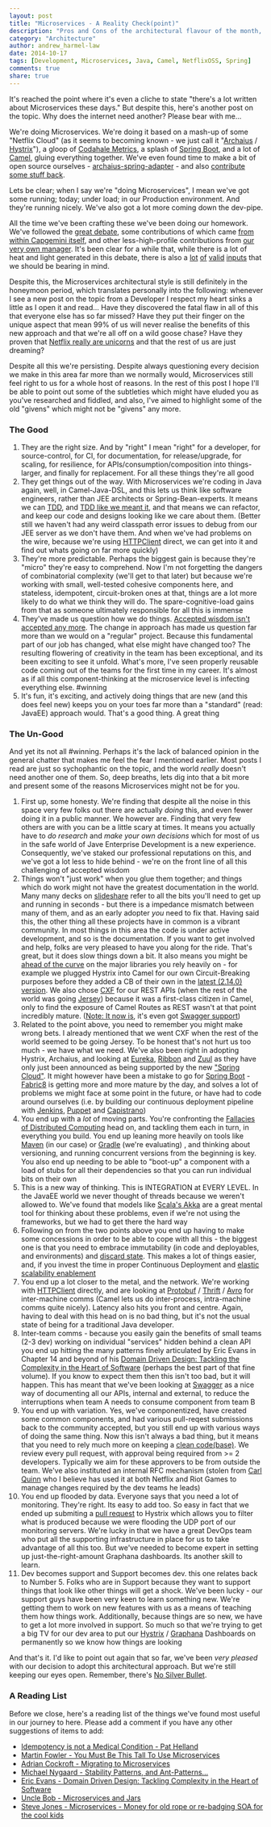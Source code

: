 ```yaml
---
layout: post
title: "Microservices - A Reality Check(point)"
description: "Pros and Cons of the architectural flavour of the month, from the trenches."
category: "Architecture"
author: andrew_harmel-law
date: 2014-10-17
tags: [Development, Microservices, Java, Camel, NetflixOSS, Spring]
comments: true
share: true
---
```


It's reached the point where it's even a cliche to state "there's a lot written about Microservices these days." But despite this, here's another post on the topic. Why does the internet need another? Please bear with me...

We're doing Microservices. We're doing it based on a mash-up of some "Netflix Cloud" (as it seems to becoming known - we just call it "[Archaius](https://github.com/Netflix/archaius) / [Hystrix](https://github.com/Netflix/Hystrix)"), a gloop of [Codahale Metrics](https://github.com/codahale/metrics), a splash of [Spring Boot](http://projects.spring.io/spring-boot/), and a lot of [Camel](https://camel.apache.org), gluing everything together.  We've even found time to make a bit of open source ourselves - [archaius-spring-adapter](https://github.com/Capgemini/archaius-spring-adapter) - and also [contribute some stuff back](https://github.com/Netflix/Hystrix/pull/281).

Lets be clear; when I say we're "doing Microservices", I mean we've got some running; today; under load; in our Production environment. And they're running nicely. We've also got a lot more coming down the dev-pipe. 

All the time we've been crafting these we've been doing our homework. We've followed the [great debate](http://highscalability.com/blog/2014/7/28/the-great-microservices-vs-monolithic-apps-twitter-melee.html), some contributions of which came [from within Capgemini itself](http://service-architecture.blogspot.co.uk/2014/03/microservices-is-soa-for-those-who-know.html), and other less-high-profile contributions from [our very own manager](http://minimalsoftware.com/microservices/microservices-not-microthinking/). It's been clear for a while that, while there is a lot of heat and light generated in this debate, there is also a [lot](http://martinfowler.com/bliki/MicroservicePrerequisites.html) [of](http://qconlondon.com/dl/qcon-london-2014/slides/AdrianCockcroft_MigratingToMicroservices.pdf) [valid](http://blog.cleancoder.com/uncle-bob/2014/09/19/MicroServicesAndJars.html) [inputs](http://www.slideshare.net/justindorfman/stability-patterns-presentation) that we should be bearing in mind. 

Despite this, the Microservices architectural style is still definitely in the honeymoon period, which translates personally into the following: whenever I see a new post on the topic from a Developer I respect my heart sinks a little as I open it and read... Have they discovered the fatal flaw in all of this that everyone else has so far missed?  Have they put their finger on the unique aspect that mean 99% of us will never realise the benefits of this new approach and that we're all off on a wild goose chase? Have they proven that [Netflix really are unicorns](http://qconlondon.com/dl/qcon-london-2014/slides/AdrianCockcroft_MigratingToMicroservices.pdf) and that the rest of us are just dreaming?

Despite all this we're persisting. Despite always questioning every decision we make in this area far more than we normally would, Microservices still feel right to us for a whole host of reasons.   In the rest of this post I hope I'll be able to point out some of the subtleties which might have eluded you as you've researched and fiddled, and also, I've aimed to highlight some of the old "givens" which might not be "givens" any more.

### The Good
1. They are the right size. And by "right" I mean "right" for a developer, for source-control, for CI, for documentation, for release/upgrade, for scaling, for resilience, for APIs/consumption/composition into things-larger, and finally for replacement. For all these things they're all good
2. They get things out of the way. With Microservices we're coding in Java again, well, in Camel-Java-DSL, and this lets us think like software engineers, rather than JEE architects or Spring-Bean-experts. It means we can [TDD](http://www.amazon.co.uk/Driven-Development-Addison-Wesley-Signature-Series/dp/0321146530), and [TDD like we meant it](http://coderetreat.org/facilitating/activities/tdd-as-if-you-meant-it), and that means we can refactor, and keep our code and designs looking like we care about them.  (Better still we haven't had any weird classpath error issues to debug from our JEE server as we don't have them. And when we've had problems on the wire, because we're using [HTTPClient](http://hc.apache.org/httpcomponents-client-ga/) direct, we can get into it and find out whats going on far more quickly)
3. They're more predictable. Perhaps the biggest gain is because they're "micro" they're easy to comprehend.  Now I'm not forgetting the dangers of combinatorial complexity (we'll get to that later) but because we're working with small, well-tested cohesive components here, and stateless, idempotent, circuit-broken ones at that, things are a lot more likely to do what we think they will do.  The spare-cognitive-load gains from that as someone ultimately responsible for all this is immense
4. They've made us question how we do things. [Accepted wisdom isn't accepted any more](https://parleys.com/play/53b15affe4b0543940d9e5de/chapter0/about).  The change in approach has made us question far more than we would on a "regular" project. Because this fundamental part of our job has changed, what else might have changed too?  The resulting flowering of creativity in the team has been exceptional, and its been exciting to see it unfold.  What's more, I've seen properly reusable code coming out of the teams for the first time in my career. It's almost as if all this component-thinking at the microservice level is infecting everything else. #winning
5. It's fun, it's exciting, and actively doing things that are new (and this does feel new) keeps you on your toes far more than a "standard" (read: JavaEE) approach would. That's a good thing. A great thing

### The Un-Good
And yet its not all #winning.  Perhaps it's the lack of balanced opinion in the general chatter that makes me feel the fear I mentioned earlier. Most posts I read are just so sychophantic on the topic, and the world *really* doesn't need another one of them. So, deep breaths, lets dig into that a bit more and present some of the reasons Microservices might not be for you.

1. First up, some honesty.  We're finding that despite all the noise in this space very few folks out there are actually _doing_ this, and even fewer doing it in a public manner.  We however are.  Finding that very few others are with you can be a little scary at times.  It means you actually have to *do  research* and *make your own decisions* which for most of us in the safe world of Jave Enterprise Development is a new experience.  Consequently, we've staked our professional reputations on this, and we've got a lot less to hide behind - we're on the front line of all this challenging of accepted wisdom
2. Things won't "just work" when you glue them together; and things which do work might not have the greatest documentation in the world.  Many many decks on [slideshare](http://www.slideshare.net/) refer to all the bits you'll need to get up and running in seconds - but there is a impedance mismatch between many of them, and as an early adopter *you* need to fix that.  Having said this, the other thing all these projects have in common is a vibrant community. In most things in this area the code is under active development, and so is the documentation. If you want to get involved and help, folks are very pleased to have you along for the ride.  That's great, but it does slow things down a bit.  It also means you might be [ahead of the curve](https://issues.apache.org/jira/browse/CAMEL-5539) on the major libraries you rely heavily on - for example we plugged Hystrix into Camel for our own Circuit-Breaking purposes before they added a CB of their own in the [latest (2.14.0) version](http://camel.apache.org/camel-2140-release.html).  We also chose [CXF](http://cxf.apache.org/) for our REST APIs (when the rest of the world was going [Jersey](https://jersey.java.net/)) because it was a first-class citizen in Camel, only to find the exposure of Camel Routes as REST wasn't at that point incredibly mature.  ([Note: It now is](http://camel.apache.org/rest-dsl.html), it's even got [Swagger support](http://camel.apache.org/swagger.html))
3. Related to the point above, you need to remember you might make wrong bets. I already mentioned that we went CXF when the rest of the world seemed to be going Jersey. To be honest that's not hurt us too much - we have what we need. We've also been right in adopting Hystrix, Archaius, and looking at [Eureka](https://github.com/Netflix/eureka), [Ribbon](https://github.com/Netflix/ribbon) and [Zuul](https://github.com/Netflix/zuul) as they have only just been announced as being supported by the new ["Spring Cloud"](https://github.com/spring-cloud/spring-cloud-netflix).  It might however have been a mistake to go for [Spring Boot](http://projects.spring.io/spring-boot/) - [Fabric8](http://fabric8.io/) is getting more and more mature by the day, and solves a lot of problems we might face at some point in the future, or have had to code around ourselves (i.e. by building our continuous deployment pipeline with [Jenkins](http://jenkins-ci.org/), [Puppet](http://puppetlabs.com/) and [Capistrano](http://capistranorb.com/))
4. You end up with a _lot_ of moving parts. You're confronting the [Fallacies of Distributed Computing](https://en.wikipedia.org/wiki/Fallacies_of_distributed_computing) head on, and tackling them each in turn, in everything you build.  You end up leaning more heavily on tools like [Maven](http://maven.apache.org/) (in our case) or [Gradle](http://www.gradle.org/) (we're evaluating) , and thinking about versioning, and running concurrent versions from the beginning is key.  You also end up needing to be able to "boot-up" a component with a load of stubs for all their dependencies so that you can run individual bits on their own
5. This is a new way of thinking.  This is INTEGRATION at EVERY LEVEL.  In the JavaEE world we never thought of threads because we weren't allowed to. We've found that models like [Scala's Akka](http://akka.io/) are a great mental tool for thinking about these problems, even if we're not using the frameworks, but we had to get there the hard way
6. Following on from the two points above you end up having to make some concessions in order to be able to cope with all this - the biggest one is that you need to embrace immutability (in code and deployables, and environments) and [discard state](http://joesondow.blogspot.com/2012/11/state-is-bug.html).  This makes a lot of things easier, and, if you invest the time in proper Continuous Deployment and [elastic scalability enablement](https://en.wikipedia.org/wiki/Elasticity_(cloud_computing))
7. You end up a lot closer to the metal, and the network. We're working with [HTTPClient](http://hc.apache.org/httpcomponents-client-ga/) directly, and are looking at [Protobuf](https://code.google.com/p/protobuf/) / [Thrift](https://thrift.apache.org/) / [Avro](http://avro.apache.org/) for inter-machine comms (Camel lets us do inter-process, intra-machine comms quite nicely).  Latency also hits you front and centre. Again, having to deal with this head on is no bad thing, but it's not the usual state of being for a traditional Java developer.
8. Inter-team comms - because you easily gain the benefits of small teams (2-3 dev) working on individual "services" hidden behind a clean API you end up hitting the many patterns finely articulated by Eric Evans in Chapter 14 and beyond of his [Domain Driven Design: Tackling the Complexity in the Heart of Software](http://www.amazon.co.uk/Domain-driven-Design-Tackling-Complexity-Software/dp/0321125215) (perhaps the best part of that fine volume).  If you know to expect them then this isn't too bad, but it will happen. This has meant that we've been looking at [Swagger](https://helloreverb.com/developers/swagger) as a nice way of documenting all our APIs, internal and external, to reduce the interruptions when team A needs to consume component from team B
9. You end up with variation. Yes, we've componentized, have created some common components, and had various pull-reqest submissions back to the community accepted, but you still end up with various ways of doing the same thing.  Now this isn't always a bad thing, but it means that you need to rely much more on keeping a [clean code(base)](http://www.amazon.co.uk/Clean-Code-Handbook-Software-Craftsmanship/dp/0132350882).  We review every pull request, with approval being required from >= 2 developers. Typically we aim for these approvers to be from outside the team.  We've also instituted an internal RFC mechanism (stolen from [Carl Quinn](https://twitter.com/cquinn) who I believe has used it at both Netflix and Riot Games to manage changes required by the dev teams he leads)
10. You end up flooded by data.  Everyone says that you need a lot of monitoring. They're right. Its easy to add too. So easy in fact that we ended up submiting a [pull request](https://github.com/Netflix/Hystrix/pull/281) to Hystrix which allows you to filter what is produced because we were flooding the UDP port of our monitoring servers.  We're lucky in that we have a great DevOps team who put all the supporting infrastructure in place for us to take advantage of all this too.  But we've needed to become expert in setting up just-the-right-amount Graphana dashboards.  Its another skill to learn.
11. Dev becomes support and Support becomes dev. this one relates back to Number 5. Folks who are in Support because they want to support things that look like other things will get a shock.  We've been lucky - our support guys have been very keen to learn something new. We're getting them to work on new features with us as a means of teaching them how things work.  Additionally, because things are so new, we have to get a lot more involved in support. So much so that we're trying to get a big TV for our dev area to put our [Hystrix](https://github.com/Netflix/Hystrix/wiki/Dashboard) / [Graphana](http://grafana.org/) Dashboards on permanently so we know how things are looking

And that's it.  I'd like to point out again that so far, we've been _very pleased_ with our decision to adopt this architectural approach. But we're still keeping our eyes open. Remember, there's [No Silver Bullet](https://en.wikipedia.org/wiki/No_Silver_Bullet).

### A Reading List
Before we close, here's a reading list of the things we've found most useful in our journey to here. Please add a comment if you have any other suggestions of items to add:

* [Idempotency is not a Medical Condition - Pat Helland](http://queue.acm.org/detail.cfm?id=2187821)
* [Martin Fowler - You Must Be This Tall To Use Microservices](http://martinfowler.com/bliki/MicroservicePrerequisites.html)
* [Adrian Cockroft - Migrating to Microservices](http://qconlondon.com/dl/qcon-london-2014/slides/AdrianCockcroft_MigratingToMicroservices.pdf)
* [Michael Nygaard - Stability Patterns, and Ant-Patterns...](http://www.slideshare.net/justindorfman/stability-patterns-presentation)
* [Eric Evans - Domain Driven Design: Tackling Complexity in the Heart of Software](http://www.amazon.co.uk/Domain-driven-Design-Tackling-Complexity-Software/dp/0321125215)
* [Uncle Bob - Microservices and Jars](http://blog.cleancoder.com/uncle-bob/2014/09/19/MicroServicesAndJars.html)
* [Steve Jones - Microservices - Money for old rope or re-badging SOA for the cool kids](http://service-architecture.blogspot.co.uk/2014/03/microservices-money-for-old-rope-or-re.html)
